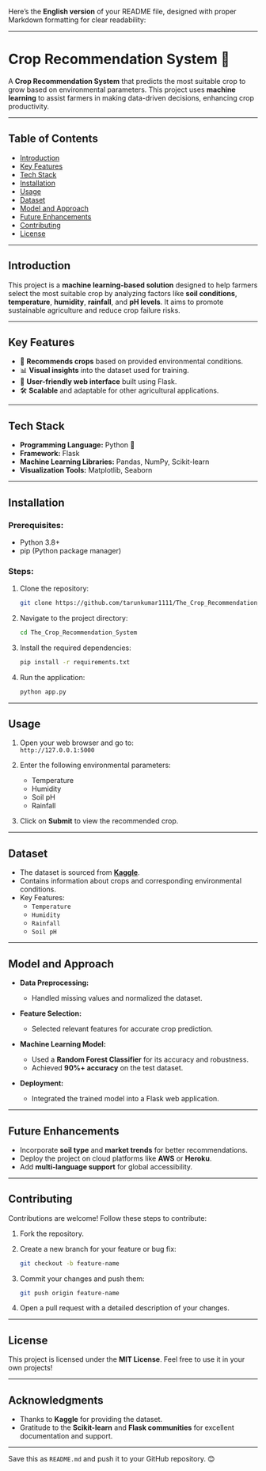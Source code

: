 Here’s the **English version** of your README file, designed with proper Markdown formatting for clear readability:  

---

# Crop Recommendation System 🌾  

A **Crop Recommendation System** that predicts the most suitable crop to grow based on environmental parameters. This project uses **machine learning** to assist farmers in making data-driven decisions, enhancing crop productivity.  

---

## Table of Contents  

- [Introduction](#introduction)  
- [Key Features](#key-features)  
- [Tech Stack](#tech-stack)  
- [Installation](#installation)  
- [Usage](#usage)  
- [Dataset](#dataset)  
- [Model and Approach](#model-and-approach)  
- [Future Enhancements](#future-enhancements)  
- [Contributing](#contributing)  
- [License](#license)  

---

## Introduction  

This project is a **machine learning-based solution** designed to help farmers select the most suitable crop by analyzing factors like **soil conditions**, **temperature**, **humidity**, **rainfall**, and **pH levels**. It aims to promote sustainable agriculture and reduce crop failure risks.  

---

## Key Features  

- 🌱 **Recommends crops** based on provided environmental conditions.  
- 📊 **Visual insights** into the dataset used for training.  
- 🚀 **User-friendly web interface** built using Flask.  
- 🛠️ **Scalable** and adaptable for other agricultural applications.  

---

## Tech Stack  

- **Programming Language:** Python 🐍  
- **Framework:** Flask  
- **Machine Learning Libraries:** Pandas, NumPy, Scikit-learn  
- **Visualization Tools:** Matplotlib, Seaborn  

---

## Installation  

### Prerequisites:  
- Python 3.8+  
- pip (Python package manager)  

### Steps:  

1. Clone the repository:  
   ```bash  
   git clone https://github.com/tarunkumar1111/The_Crop_Recommendation_System.git  
   ```  

2. Navigate to the project directory:  
   ```bash  
   cd The_Crop_Recommendation_System  
   ```  

3. Install the required dependencies:  
   ```bash  
   pip install -r requirements.txt  
   ```  

4. Run the application:  
   ```bash  
   python app.py  
   ```  

---

## Usage  

1. Open your web browser and go to:  
   `http://127.0.0.1:5000`  

2. Enter the following environmental parameters:  
   - Temperature  
   - Humidity  
   - Soil pH  
   - Rainfall  

3. Click on **Submit** to view the recommended crop.  

---

## Dataset  

- The dataset is sourced from **[Kaggle](https://www.kaggle.com/)**.  
- Contains information about crops and corresponding environmental conditions.  
- Key Features:  
  - `Temperature`  
  - `Humidity`  
  - `Rainfall`  
  - `Soil pH`  

---

## Model and Approach  

- **Data Preprocessing:**  
  - Handled missing values and normalized the dataset.  

- **Feature Selection:**  
  - Selected relevant features for accurate crop prediction.  

- **Machine Learning Model:**  
  - Used a **Random Forest Classifier** for its accuracy and robustness.  
  - Achieved **90%+ accuracy** on the test dataset.  

- **Deployment:**  
  - Integrated the trained model into a Flask web application.  

---

## Future Enhancements  

- Incorporate **soil type** and **market trends** for better recommendations.  
- Deploy the project on cloud platforms like **AWS** or **Heroku**.  
- Add **multi-language support** for global accessibility.  

---

## Contributing  

Contributions are welcome! Follow these steps to contribute:  

1. Fork the repository.  
2. Create a new branch for your feature or bug fix:  
   ```bash  
   git checkout -b feature-name  
   ```  

3. Commit your changes and push them:  
   ```bash  
   git push origin feature-name  
   ```  

4. Open a pull request with a detailed description of your changes.  

---

## License  

This project is licensed under the **MIT License**. Feel free to use it in your own projects!  

---

## Acknowledgments  

- Thanks to **Kaggle** for providing the dataset.  
- Gratitude to the **Scikit-learn** and **Flask communities** for excellent documentation and support.  

---

Save this as `README.md` and push it to your GitHub repository. 😊
